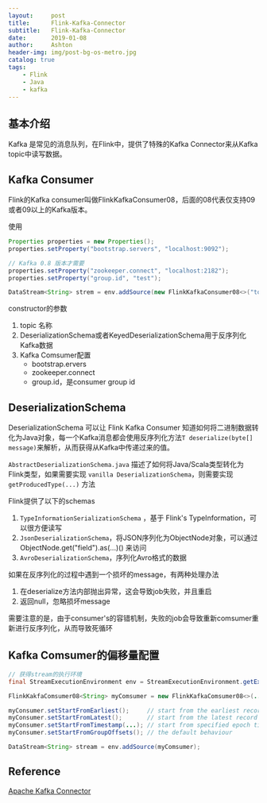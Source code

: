 ```yaml
---
layout:     post
title:      Flink-Kafka-Connector
subtitle:   Flink-Kafka-Connector
date:       2019-01-08
author:     Ashton
header-img: img/post-bg-os-metro.jpg
catalog: true
tags:
    - Flink
    - Java
    - kafka
---
```



## 基本介绍

Kafka 是常见的消息队列，在Flink中，提供了特殊的Kafka Connector来从Kafka topic中读写数据。

## Kafka Consumer

Flink的Kafka consumer叫做FlinkKafkaConsumer08，后面的08代表仅支持09或者09以上的Kafka版本。

使用

```java
Properties properties = new Properties();
properties.setProperty("bootstrap.servers", "localhost:9092");

// Kafka 0.8 版本才需要
properties.setProperty("zookeeper.connect", "localhost:2182");
properties.setProperty("group.id", "test");

DataStream<String> strem = env.addSource(new FlinkKafkaConsumer08<>("topic", new SimpleStringSchema(), properties));
```

constructor的参数

1. topic 名称
2. DeserializationSchema或者KeyedDeserializationSchema用于反序列化Kafka数据
3. Kafka Comsumer配置
    * bootstrap.ervers
    * zookeeper.connect
    * group.id，是consumer group id


## DeserializationSchema

DeserializationSchema 可以让 Flink Kafka Consumer 知道如何将二进制数据转化为Java对象，每一个Kafka消息都会使用反序列化方法`T deserialize(byte[] message)`来解析，从而获得从Kafka中传递过来的值。

`AbstractDeserializationSchema.java` 描述了如何将Java/Scala类型转化为Flink类型，如果需要实现 `vanilla DeserializationSchema`，则需要实现 `getProducedType(...)` 方法

Flink提供了以下的schemas

1. `TypeInformationSerializationSchema` ，基于 Flink's TypeInformation，可以很方便读写
2. `JsonDeserializationSchema`，将JSON序列化为ObjectNode对象，可以通过ObjectNode.get("field").as(...)() 来访问
3. `AvroDeserializationSchema`，序列化Avro格式的数据

如果在反序列化的过程中遇到一个损坏的message，有两种处理办法

1. 在deserialize方法内部抛出异常，这会导致job失败，并且重启
2. 返回null，忽略损坏message

需要注意的是，由于consumer's的容错机制，失败的job会导致重新comsumer重新进行反序列化，从而导致死循环

## Kafka Comsumer的偏移量配置

```java
// 获得stream的执行环境
final StreamExecutionEnvironment env = StreamExecutionEnvironment.getExecutionEnvironment();

FlinkKakfaComsumer08<String> myComsumer = new FlinkKafkaComsumer08<>(...);

myConsumer.setStartFromEarliest();     // start from the earliest record possible
myConsumer.setStartFromLatest();       // start from the latest record
myConsumer.setStartFromTimestamp(...); // start from specified epoch timestamp (milliseconds)
myConsumer.setStartFromGroupOffsets(); // the default behaviour

DataStream<String> stream = env.addSource(myComsumer);

```




## Reference

[Apache Kafka Connector](https://ci.apache.org/projects/flink/flink-docs-release-1.7/dev/connectors/kafka.html)
